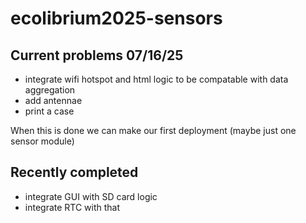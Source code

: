 ﻿# ecolibrium2025-sensors

## Current problems 07/16/25
- integrate wifi hotspot and html logic to be compatable with data aggregation
- add antennae
- print a case
 
When this is done we can make our first deployment (maybe just one sensor module)


## Recently completed
- integrate GUI with SD card logic
- integrate RTC with that
